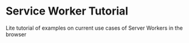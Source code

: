 # Service Worker Tutorial
Lite tutorial of examples on current use cases of Server Workers in the browser
